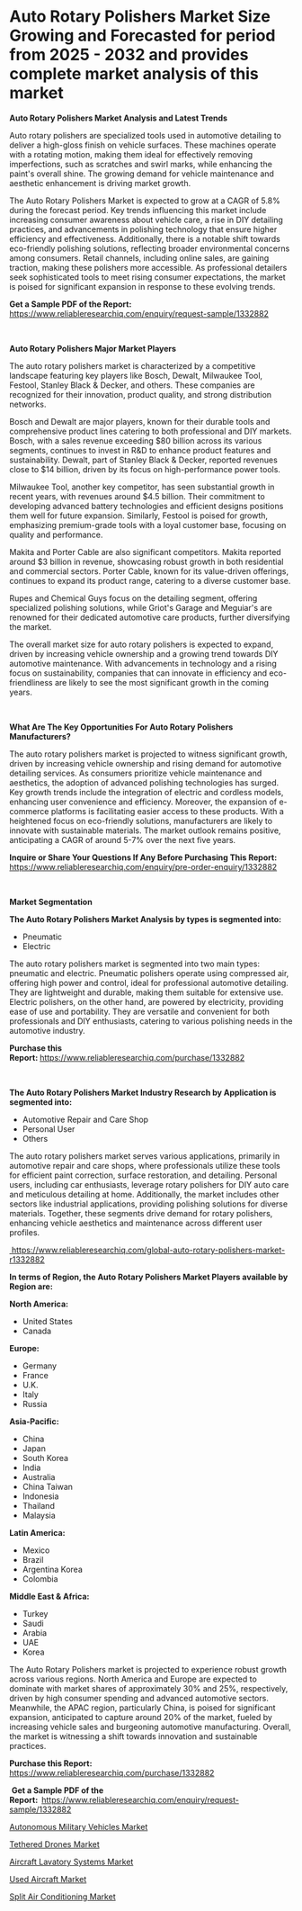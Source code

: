 <p><h1>Auto Rotary Polishers Market Size Growing and Forecasted for period from 2025 - 2032 and provides complete market analysis of this market</h1></p><p><strong>Auto Rotary Polishers Market Analysis and Latest Trends</strong></p>
<p><p>Auto rotary polishers are specialized tools used in automotive detailing to deliver a high-gloss finish on vehicle surfaces. These machines operate with a rotating motion, making them ideal for effectively removing imperfections, such as scratches and swirl marks, while enhancing the paint's overall shine. The growing demand for vehicle maintenance and aesthetic enhancement is driving market growth. </p><p>The Auto Rotary Polishers Market is expected to grow at a CAGR of 5.8% during the forecast period. Key trends influencing this market include increasing consumer awareness about vehicle care, a rise in DIY detailing practices, and advancements in polishing technology that ensure higher efficiency and effectiveness. Additionally, there is a notable shift towards eco-friendly polishing solutions, reflecting broader environmental concerns among consumers. Retail channels, including online sales, are gaining traction, making these polishers more accessible. As professional detailers seek sophisticated tools to meet rising consumer expectations, the market is poised for significant expansion in response to these evolving trends.</p></p>
<p><strong>Get a Sample PDF of the Report:&nbsp;</strong> <a href="https://www.reliableresearchiq.com/enquiry/request-sample/1332882?utm_campaign=2886&utm_medium=2&utm_source=Github&utm_content=ia&utm_term=24032025&utm_id=auto-rotary-polishers">https://www.reliableresearchiq.com/enquiry/request-sample/1332882</a></p>
<p>&nbsp;</p>
<p><strong>Auto Rotary Polishers Major Market Players</strong></p>
<p><p>The auto rotary polishers market is characterized by a competitive landscape featuring key players like Bosch, Dewalt, Milwaukee Tool, Festool, Stanley Black & Decker, and others. These companies are recognized for their innovation, product quality, and strong distribution networks.</p><p>Bosch and Dewalt are major players, known for their durable tools and comprehensive product lines catering to both professional and DIY markets. Bosch, with a sales revenue exceeding $80 billion across its various segments, continues to invest in R&D to enhance product features and sustainability. Dewalt, part of Stanley Black & Decker, reported revenues close to $14 billion, driven by its focus on high-performance power tools.</p><p>Milwaukee Tool, another key competitor, has seen substantial growth in recent years, with revenues around $4.5 billion. Their commitment to developing advanced battery technologies and efficient designs positions them well for future expansion. Similarly, Festool is poised for growth, emphasizing premium-grade tools with a loyal customer base, focusing on quality and performance.</p><p>Makita and Porter Cable are also significant competitors. Makita reported around $3 billion in revenue, showcasing robust growth in both residential and commercial sectors. Porter Cable, known for its value-driven offerings, continues to expand its product range, catering to a diverse customer base.</p><p>Rupes and Chemical Guys focus on the detailing segment, offering specialized polishing solutions, while Griot's Garage and Meguiar's are renowned for their dedicated automotive care products, further diversifying the market.</p><p>The overall market size for auto rotary polishers is expected to expand, driven by increasing vehicle ownership and a growing trend towards DIY automotive maintenance. With advancements in technology and a rising focus on sustainability, companies that can innovate in efficiency and eco-friendliness are likely to see the most significant growth in the coming years.</p></p>
<p>&nbsp;</p>
<p><strong>What Are The Key Opportunities For Auto Rotary Polishers Manufacturers?</strong></p>
<p><p>The auto rotary polishers market is projected to witness significant growth, driven by increasing vehicle ownership and rising demand for automotive detailing services. As consumers prioritize vehicle maintenance and aesthetics, the adoption of advanced polishing technologies has surged. Key growth trends include the integration of electric and cordless models, enhancing user convenience and efficiency. Moreover, the expansion of e-commerce platforms is facilitating easier access to these products. With a heightened focus on eco-friendly solutions, manufacturers are likely to innovate with sustainable materials. The market outlook remains positive, anticipating a CAGR of around 5-7% over the next five years.</p></p>
<p><strong>Inquire or Share Your Questions If Any Before Purchasing This Report:</strong> <a href="https://www.reliableresearchiq.com/enquiry/pre-order-enquiry/1332882?utm_campaign=2886&utm_medium=2&utm_source=Github&utm_content=ia&utm_term=24032025&utm_id=auto-rotary-polishers">https://www.reliableresearchiq.com/enquiry/pre-order-enquiry/1332882</a></p>
<p>&nbsp;</p>
<p><strong>Market Segmentation</strong></p>
<p><strong>The Auto Rotary Polishers Market Analysis by types is segmented into:</strong></p>
<p><ul><li>Pneumatic</li><li>Electric</li></ul></p>
<p><p>The auto rotary polishers market is segmented into two main types: pneumatic and electric. Pneumatic polishers operate using compressed air, offering high power and control, ideal for professional automotive detailing. They are lightweight and durable, making them suitable for extensive use. Electric polishers, on the other hand, are powered by electricity, providing ease of use and portability. They are versatile and convenient for both professionals and DIY enthusiasts, catering to various polishing needs in the automotive industry.</p></p>
<p><strong>Purchase this Report:&nbsp;</strong><a href="https://www.reliableresearchiq.com/purchase/1332882?utm_campaign=2886&utm_medium=2&utm_source=Github&utm_content=ia&utm_term=24032025&utm_id=auto-rotary-polishers">https://www.reliableresearchiq.com/purchase/1332882</a></p>
<p>&nbsp;</p>
<p><strong>The Auto Rotary Polishers Market Industry Research by Application is segmented into:</strong></p>
<p><ul><li>Automotive Repair and Care Shop</li><li>Personal User</li><li>Others</li></ul></p>
<p><p>The auto rotary polishers market serves various applications, primarily in automotive repair and care shops, where professionals utilize these tools for efficient paint correction, surface restoration, and detailing. Personal users, including car enthusiasts, leverage rotary polishers for DIY auto care and meticulous detailing at home. Additionally, the market includes other sectors like industrial applications, providing polishing solutions for diverse materials. Together, these segments drive demand for rotary polishers, enhancing vehicle aesthetics and maintenance across different user profiles.</p></p>
<p><a href="https://www.reliableresearchiq.com/global-auto-rotary-polishers-market-r1332882?utm_campaign=2886&utm_medium=2&utm_source=Github&utm_content=ia&utm_term=24032025&utm_id=auto-rotary-polishers">&nbsp;https://www.reliableresearchiq.com/global-auto-rotary-polishers-market-r1332882</a></p>
<p><strong>In terms of Region, the Auto Rotary Polishers Market Players available by Region are:</strong></p>
<p>
    <p> <strong> North America: </strong>
        <ul>
            <li>United States</li>
            <li>Canada</li>
        </ul>
        </p> 
    <p> <strong> Europe: </strong>
        <ul>
            <li>Germany</li>
            <li>France</li>
            <li>U.K.</li>
            <li>Italy</li>
            <li>Russia</li>
        </ul>
        </p> 
    <p> <strong> Asia-Pacific: </strong>
        <ul>
            <li>China</li>
            <li>Japan</li>
            <li>South Korea</li>
            <li>India</li>
            <li>Australia</li>
            <li>China Taiwan</li>
            <li>Indonesia</li>
            <li>Thailand</li>
            <li>Malaysia</li>
        </ul>
        </p> 
    <p> <strong> Latin America: </strong>
        <ul>
            <li>Mexico</li>
            <li>Brazil</li>
            <li>Argentina Korea</li>
            <li>Colombia</li>
        </ul>
        </p> 
    <p> <strong> Middle East & Africa: </strong>
        <ul>
            <li>Turkey</li>
            <li>Saudi</li>
            <li>Arabia</li>
            <li>UAE</li>
            <li>Korea</li>
        </ul>
    </p>
    </p>
<p><p>The Auto Rotary Polishers market is projected to experience robust growth across various regions. North America and Europe are expected to dominate with market shares of approximately 30% and 25%, respectively, driven by high consumer spending and advanced automotive sectors. Meanwhile, the APAC region, particularly China, is poised for significant expansion, anticipated to capture around 20% of the market, fueled by increasing vehicle sales and burgeoning automotive manufacturing. Overall, the market is witnessing a shift towards innovation and sustainable practices.</p></p>
<p><strong>Purchase this Report: </strong><a href="https://www.reliableresearchiq.com/purchase/1332882?utm_campaign=2886&utm_medium=2&utm_source=Github&utm_content=ia&utm_term=24032025&utm_id=auto-rotary-polishers">https://www.reliableresearchiq.com/purchase/1332882</a></p>
<p>&nbsp;<strong>Get a Sample PDF of the Report:&nbsp;&nbsp;</strong><a href="https://www.reliableresearchiq.com/enquiry/request-sample/1332882?utm_campaign=2886&utm_medium=2&utm_source=Github&utm_content=ia&utm_term=24032025&utm_id=auto-rotary-polishers">https://www.reliableresearchiq.com/enquiry/request-sample/1332882</a></p>
<p><strong></strong></p>
<p><p><a href="https://www.linkedin.com/pulse/assessment-autonomous-military-vehicles-market-scope-lba1c?utm_campaign=2886&utm_medium=2&utm_source=Github&utm_content=ia&utm_term=24032025&utm_id=auto-rotary-polishers">Autonomous Military Vehicles Market</a></p><p><a href="https://www.linkedin.com/pulse/how-tethered-drones-market-projected-soar-size-share-hgyac?utm_campaign=2886&utm_medium=2&utm_source=Github&utm_content=ia&utm_term=24032025&utm_id=auto-rotary-polishers">Tethered Drones Market</a></p><p><a href="https://www.linkedin.com/pulse/aircraft-lavatory-systems-market-research-industry-data-eogac?utm_campaign=2886&utm_medium=2&utm_source=Github&utm_content=ia&utm_term=24032025&utm_id=auto-rotary-polishers">Aircraft Lavatory Systems Market</a></p><p><a href="https://www.linkedin.com/pulse/used-aircraft-market-trends-report-industry-analysis-including-iablc?utm_campaign=2886&utm_medium=2&utm_source=Github&utm_content=ia&utm_term=24032025&utm_id=auto-rotary-polishers">Used Aircraft Market</a></p><p><a href="https://www.linkedin.com/pulse/split-air-conditioning-market-pulse-49-expansion-blueprint-ut6dc?utm_campaign=2886&utm_medium=2&utm_source=Github&utm_content=ia&utm_term=24032025&utm_id=auto-rotary-polishers">Split Air Conditioning Market</a></p></p>